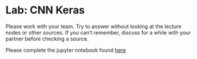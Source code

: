 # Lab: CNN Keras
Please work with your team.   Try to answer without looking at the lecture nodes or other sources.  If you can’t remember, discuss for a while with your partner before checking a source.

Please complete the jupyter notebook found [here](cnn-keras-lab.ipynb)
